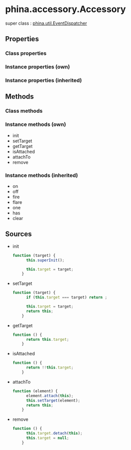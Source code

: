 # phina.accessory.Accessory

super class : [phina.util.EventDispatcher](phina.util.EventDispatcher.md)

## Properties

### Class properties


### Instance properties (own)


### Instance properties (inherited)


## Methods

### Class methods


### Instance methods (own)

* init
* setTarget
* getTarget
* isAttached
* attachTo
* remove

### Instance methods (inherited)

* on
* off
* fire
* flare
* one
* has
* clear

## Sources

* init
  ```javascript
  function (target) {
        this.superInit();
  
        this.target = target;
      }
  ```
* setTarget
  ```javascript
  function (target) {
        if (this.target === target) return ;
  
        this.target = target;
        return this;
      }
  ```
* getTarget
  ```javascript
  function () {
        return this.target;
      }
  ```
* isAttached
  ```javascript
  function () {
        return !!this.target;
      }
  ```
* attachTo
  ```javascript
  function (element) {
        element.attach(this);
        this.setTarget(element);
        return this;
      }
  ```
* remove
  ```javascript
  function () {
        this.target.detach(this);
        this.target = null;
      }
  ```

